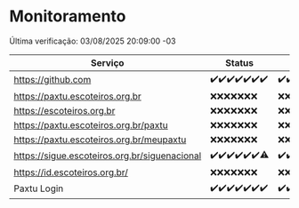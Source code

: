 # Monitoramento

Última verificação: 03/08/2025 20:09:00 -03

|Serviço|Status|Últimas 24h|
|---|---|---|
|https://github.com|<span title="2025-07-27: OK=22">✔️</span><span title="2025-07-28: OK=22">✔️</span><span title="2025-07-29: OK=22">✔️</span><span title="2025-07-30: OK=23">✔️</span><span title="2025-07-31: OK=23">✔️</span><span title="2025-08-01: OK=22">✔️</span><span title="2025-08-02: OK=22">✔️</span>|<span title="02/08/2025 20:10:00 -03 : 200">✔️</span><span title="02/08/2025 21:58:00 -03 : 200">✔️</span><span title="03/08/2025 00:08:00 -03 : 200">✔️</span><span title="03/08/2025 01:39:00 -03 : 200">✔️</span><span title="03/08/2025 02:19:00 -03 : 200">✔️</span><span title="03/08/2025 03:14:00 -03 : 200">✔️</span><span title="03/08/2025 04:10:00 -03 : 200">✔️</span><span title="03/08/2025 05:13:00 -03 : 200">✔️</span><span title="03/08/2025 06:10:00 -03 : 200">✔️</span><span title="03/08/2025 07:10:00 -03 : 200">✔️</span><span title="03/08/2025 08:08:00 -03 : 200">✔️</span><span title="03/08/2025 09:18:00 -03 : 200">✔️</span><span title="03/08/2025 10:26:00 -03 : 200">✔️</span><span title="03/08/2025 11:08:00 -03 : 200">✔️</span><span title="03/08/2025 12:09:00 -03 : 200">✔️</span><span title="03/08/2025 13:11:00 -03 : 200">✔️</span><span title="03/08/2025 14:09:00 -03 : 200">✔️</span><span title="03/08/2025 15:13:00 -03 : 200">✔️</span><span title="03/08/2025 16:08:00 -03 : 200">✔️</span><span title="03/08/2025 17:11:00 -03 : 200">✔️</span><span title="03/08/2025 18:09:00 -03 : 200">✔️</span><span title="03/08/2025 19:09:00 -03 : 200">✔️</span><span title="03/08/2025 20:09:00 -03 : 200">✔️</span>|
|https://paxtu.escoteiros.org.br|<span title="2025-07-27: Falhas=22">❌</span><span title="2025-07-28: Falhas=22">❌</span><span title="2025-07-29: Falhas=22">❌</span><span title="2025-07-30: Falhas=23">❌</span><span title="2025-07-31: Falhas=23">❌</span><span title="2025-08-01: Falhas=22">❌</span><span title="2025-08-02: Falhas=22">❌</span>|<span title="02/08/2025 20:10:00 -03 : 403">❌</span><span title="02/08/2025 21:58:00 -03 : 403">❌</span><span title="03/08/2025 00:08:00 -03 : 403">❌</span><span title="03/08/2025 01:39:00 -03 : 403">❌</span><span title="03/08/2025 02:19:00 -03 : 403">❌</span><span title="03/08/2025 03:14:00 -03 : 403">❌</span><span title="03/08/2025 04:10:00 -03 : 403">❌</span><span title="03/08/2025 05:13:00 -03 : 403">❌</span><span title="03/08/2025 06:10:00 -03 : 403">❌</span><span title="03/08/2025 07:10:00 -03 : 403">❌</span><span title="03/08/2025 08:08:00 -03 : 403">❌</span><span title="03/08/2025 09:18:00 -03 : 403">❌</span><span title="03/08/2025 10:26:00 -03 : 403">❌</span><span title="03/08/2025 11:08:00 -03 : 403">❌</span><span title="03/08/2025 12:09:00 -03 : 403">❌</span><span title="03/08/2025 13:11:00 -03 : 403">❌</span><span title="03/08/2025 14:09:00 -03 : 403">❌</span><span title="03/08/2025 15:13:00 -03 : 403">❌</span><span title="03/08/2025 16:08:00 -03 : 403">❌</span><span title="03/08/2025 17:11:00 -03 : 403">❌</span><span title="03/08/2025 18:09:00 -03 : 403">❌</span><span title="03/08/2025 19:09:00 -03 : 403">❌</span><span title="03/08/2025 20:09:00 -03 : 403">❌</span>|
|https://escoteiros.org.br|<span title="2025-07-27: Falhas=22">❌</span><span title="2025-07-28: Falhas=22">❌</span><span title="2025-07-29: Falhas=22">❌</span><span title="2025-07-30: Falhas=23">❌</span><span title="2025-07-31: Falhas=23">❌</span><span title="2025-08-01: Falhas=22">❌</span><span title="2025-08-02: Falhas=22">❌</span>|<span title="02/08/2025 20:10:00 -03 : 403">❌</span><span title="02/08/2025 21:58:00 -03 : 403">❌</span><span title="03/08/2025 00:08:00 -03 : 403">❌</span><span title="03/08/2025 01:39:00 -03 : 403">❌</span><span title="03/08/2025 02:19:00 -03 : 403">❌</span><span title="03/08/2025 03:14:00 -03 : 403">❌</span><span title="03/08/2025 04:10:00 -03 : 403">❌</span><span title="03/08/2025 05:13:00 -03 : 403">❌</span><span title="03/08/2025 06:10:00 -03 : 403">❌</span><span title="03/08/2025 07:10:00 -03 : 403">❌</span><span title="03/08/2025 08:08:00 -03 : 403">❌</span><span title="03/08/2025 09:18:00 -03 : 403">❌</span><span title="03/08/2025 10:26:00 -03 : 403">❌</span><span title="03/08/2025 11:08:00 -03 : 403">❌</span><span title="03/08/2025 12:09:00 -03 : 403">❌</span><span title="03/08/2025 13:11:00 -03 : 403">❌</span><span title="03/08/2025 14:09:00 -03 : 403">❌</span><span title="03/08/2025 15:13:00 -03 : 403">❌</span><span title="03/08/2025 16:08:00 -03 : 403">❌</span><span title="03/08/2025 17:11:00 -03 : 403">❌</span><span title="03/08/2025 18:09:00 -03 : 403">❌</span><span title="03/08/2025 19:09:00 -03 : 403">❌</span><span title="03/08/2025 20:09:00 -03 : 403">❌</span>|
|https://paxtu.escoteiros.org.br/paxtu|<span title="2025-07-27: Falhas=22">❌</span><span title="2025-07-28: Falhas=22">❌</span><span title="2025-07-29: Falhas=22">❌</span><span title="2025-07-30: Falhas=23">❌</span><span title="2025-07-31: Falhas=23">❌</span><span title="2025-08-01: Falhas=22">❌</span><span title="2025-08-02: Falhas=22">❌</span>|<span title="02/08/2025 20:10:00 -03 : 403">❌</span><span title="02/08/2025 21:58:00 -03 : 403">❌</span><span title="03/08/2025 00:08:00 -03 : 403">❌</span><span title="03/08/2025 01:39:00 -03 : 403">❌</span><span title="03/08/2025 02:19:00 -03 : 403">❌</span><span title="03/08/2025 03:14:00 -03 : 403">❌</span><span title="03/08/2025 04:10:00 -03 : 403">❌</span><span title="03/08/2025 05:13:00 -03 : 403">❌</span><span title="03/08/2025 06:10:00 -03 : 403">❌</span><span title="03/08/2025 07:10:00 -03 : 403">❌</span><span title="03/08/2025 08:08:00 -03 : 403">❌</span><span title="03/08/2025 09:18:00 -03 : 403">❌</span><span title="03/08/2025 10:26:00 -03 : 403">❌</span><span title="03/08/2025 11:08:00 -03 : 403">❌</span><span title="03/08/2025 12:09:00 -03 : 403">❌</span><span title="03/08/2025 13:11:00 -03 : 403">❌</span><span title="03/08/2025 14:09:00 -03 : 403">❌</span><span title="03/08/2025 15:13:00 -03 : 403">❌</span><span title="03/08/2025 16:08:00 -03 : 403">❌</span><span title="03/08/2025 17:11:00 -03 : 403">❌</span><span title="03/08/2025 18:09:00 -03 : 403">❌</span><span title="03/08/2025 19:09:00 -03 : 403">❌</span><span title="03/08/2025 20:09:00 -03 : 403">❌</span>|
|https://paxtu.escoteiros.org.br/meupaxtu|<span title="2025-07-27: Falhas=22">❌</span><span title="2025-07-28: Falhas=22">❌</span><span title="2025-07-29: Falhas=22">❌</span><span title="2025-07-30: Falhas=23">❌</span><span title="2025-07-31: Falhas=23">❌</span><span title="2025-08-01: Falhas=22">❌</span><span title="2025-08-02: Falhas=22">❌</span>|<span title="02/08/2025 20:10:00 -03 : 403">❌</span><span title="02/08/2025 21:58:00 -03 : 403">❌</span><span title="03/08/2025 00:08:00 -03 : 403">❌</span><span title="03/08/2025 01:39:00 -03 : 403">❌</span><span title="03/08/2025 02:19:00 -03 : 403">❌</span><span title="03/08/2025 03:14:00 -03 : 403">❌</span><span title="03/08/2025 04:10:00 -03 : 403">❌</span><span title="03/08/2025 05:13:00 -03 : 403">❌</span><span title="03/08/2025 06:10:00 -03 : 403">❌</span><span title="03/08/2025 07:10:00 -03 : 403">❌</span><span title="03/08/2025 08:08:00 -03 : 403">❌</span><span title="03/08/2025 09:18:00 -03 : 403">❌</span><span title="03/08/2025 10:26:00 -03 : 403">❌</span><span title="03/08/2025 11:08:00 -03 : 403">❌</span><span title="03/08/2025 12:09:00 -03 : 403">❌</span><span title="03/08/2025 13:11:00 -03 : 403">❌</span><span title="03/08/2025 14:09:00 -03 : 403">❌</span><span title="03/08/2025 15:13:00 -03 : 403">❌</span><span title="03/08/2025 16:08:00 -03 : 403">❌</span><span title="03/08/2025 17:11:00 -03 : 403">❌</span><span title="03/08/2025 18:09:00 -03 : 403">❌</span><span title="03/08/2025 19:09:00 -03 : 403">❌</span><span title="03/08/2025 20:09:00 -03 : 403">❌</span>|
|https://sigue.escoteiros.org.br/siguenacional|<span title="2025-07-27: OK=22">✔️</span><span title="2025-07-28: OK=22">✔️</span><span title="2025-07-29: OK=22">✔️</span><span title="2025-07-30: OK=23">✔️</span><span title="2025-07-31: OK=23">✔️</span><span title="2025-08-01: OK=22">✔️</span><span title="2025-08-02: OK=21, Falhas=1">⚠️</span>|<span title="02/08/2025 20:10:00 -03 : 200">✔️</span><span title="02/08/2025 21:58:00 -03 : 200">✔️</span><span title="03/08/2025 00:08:00 -03 : 200">✔️</span><span title="03/08/2025 01:39:00 -03 : 200">✔️</span><span title="03/08/2025 02:19:00 -03 : 200">✔️</span><span title="03/08/2025 03:14:00 -03 : 200">✔️</span><span title="03/08/2025 04:10:00 -03 : 200">✔️</span><span title="03/08/2025 05:13:00 -03 : 200">✔️</span><span title="03/08/2025 06:10:00 -03 : 200">✔️</span><span title="03/08/2025 07:10:00 -03 : 200">✔️</span><span title="03/08/2025 08:08:00 -03 : 200">✔️</span><span title="03/08/2025 09:18:00 -03 : 200">✔️</span><span title="03/08/2025 10:26:00 -03 : 200">✔️</span><span title="03/08/2025 11:08:00 -03 : 200">✔️</span><span title="03/08/2025 12:09:00 -03 : 200">✔️</span><span title="03/08/2025 13:11:00 -03 : 200">✔️</span><span title="03/08/2025 14:09:00 -03 : 200">✔️</span><span title="03/08/2025 15:13:00 -03 : 200">✔️</span><span title="03/08/2025 16:08:00 -03 : 200">✔️</span><span title="03/08/2025 17:11:00 -03 : 200">✔️</span><span title="03/08/2025 18:09:00 -03 : 200">✔️</span><span title="03/08/2025 19:09:00 -03 : 200">✔️</span><span title="03/08/2025 20:09:00 -03 : 200">✔️</span>|
|https://id.escoteiros.org.br/|<span title="2025-07-27: Falhas=22">❌</span><span title="2025-07-28: Falhas=22">❌</span><span title="2025-07-29: Falhas=22">❌</span><span title="2025-07-30: Falhas=23">❌</span><span title="2025-07-31: Falhas=23">❌</span><span title="2025-08-01: Falhas=22">❌</span><span title="2025-08-02: Falhas=22">❌</span>|<span title="02/08/2025 20:10:00 -03 : 403">❌</span><span title="02/08/2025 21:58:00 -03 : 403">❌</span><span title="03/08/2025 00:08:00 -03 : 403">❌</span><span title="03/08/2025 01:39:00 -03 : 403">❌</span><span title="03/08/2025 02:19:00 -03 : 403">❌</span><span title="03/08/2025 03:14:00 -03 : 403">❌</span><span title="03/08/2025 04:10:00 -03 : 403">❌</span><span title="03/08/2025 05:13:00 -03 : 403">❌</span><span title="03/08/2025 06:10:00 -03 : 403">❌</span><span title="03/08/2025 07:10:00 -03 : 403">❌</span><span title="03/08/2025 08:08:00 -03 : 403">❌</span><span title="03/08/2025 09:18:00 -03 : 403">❌</span><span title="03/08/2025 10:26:00 -03 : 403">❌</span><span title="03/08/2025 11:08:00 -03 : 403">❌</span><span title="03/08/2025 12:09:00 -03 : 403">❌</span><span title="03/08/2025 13:11:00 -03 : 403">❌</span><span title="03/08/2025 14:09:00 -03 : 403">❌</span><span title="03/08/2025 15:13:00 -03 : 403">❌</span><span title="03/08/2025 16:08:00 -03 : 403">❌</span><span title="03/08/2025 17:11:00 -03 : 403">❌</span><span title="03/08/2025 18:09:00 -03 : 403">❌</span><span title="03/08/2025 19:09:00 -03 : 403">❌</span><span title="03/08/2025 20:09:00 -03 : 403">❌</span>|
|Paxtu Login|<span title="2025-07-27: OK=22">✔️</span><span title="2025-07-28: OK=22">✔️</span><span title="2025-07-29: OK=22">✔️</span><span title="2025-07-30: OK=23">✔️</span><span title="2025-07-31: OK=23">✔️</span><span title="2025-08-01: OK=22">✔️</span><span title="2025-08-02: OK=22">✔️</span>|<span title="02/08/2025 20:10:00 -03 : 200">✔️</span><span title="02/08/2025 21:58:00 -03 : 200">✔️</span><span title="03/08/2025 00:08:00 -03 : 200">✔️</span><span title="03/08/2025 01:39:00 -03 : 200">✔️</span><span title="03/08/2025 02:19:00 -03 : 200">✔️</span><span title="03/08/2025 03:14:00 -03 : 200">✔️</span><span title="03/08/2025 04:10:00 -03 : 200">✔️</span><span title="03/08/2025 05:13:00 -03 : 200">✔️</span><span title="03/08/2025 06:10:00 -03 : 200">✔️</span><span title="03/08/2025 07:10:00 -03 : 200">✔️</span><span title="03/08/2025 08:08:00 -03 : 200">✔️</span><span title="03/08/2025 09:18:00 -03 : 200">✔️</span><span title="03/08/2025 10:26:00 -03 : 200">✔️</span><span title="03/08/2025 11:08:00 -03 : 200">✔️</span><span title="03/08/2025 12:09:00 -03 : 200">✔️</span><span title="03/08/2025 13:11:00 -03 : 200">✔️</span><span title="03/08/2025 14:09:00 -03 : 200">✔️</span><span title="03/08/2025 15:13:00 -03 : 200">✔️</span><span title="03/08/2025 16:08:00 -03 : 200">✔️</span><span title="03/08/2025 17:11:00 -03 : 200">✔️</span><span title="03/08/2025 18:09:00 -03 : 200">✔️</span><span title="03/08/2025 19:09:00 -03 : 200">✔️</span><span title="03/08/2025 20:09:00 -03 : 200">✔️</span>|
